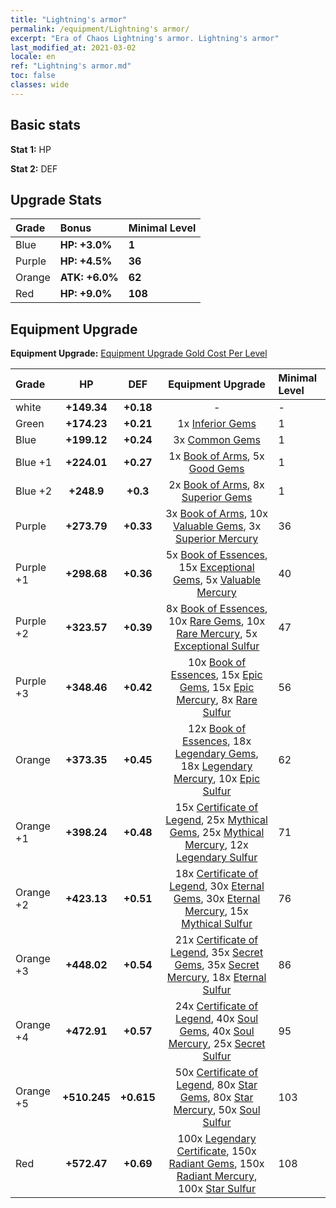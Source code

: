 ```yaml
---
title: "Lightning's armor"
permalink: /equipment/Lightning's armor/
excerpt: "Era of Chaos Lightning's armor. Lightning's armor"
last_modified_at: 2021-03-02
locale: en
ref: "Lightning's armor.md"
toc: false
classes: wide
---
```


## Basic stats
 **Stat 1:** HP

 **Stat 2:** DEF

## Upgrade Stats

  |     Grade    |   Bonus | Minimal Level | 
  |:-------------|:--------|:--------------| 
  | Blue | **HP: +3.0%** | **1** | 
  | Purple | **HP: +4.5%** | **36** | 
  | Orange | **ATK: +6.0%** | **62** | 
  | Red | **HP: +9.0%** | **108** | 


## Equipment Upgrade
 **Equipment Upgrade:** [Equipment Upgrade Gold Cost Per Level](/equipment/EquipmentUpgradeCostPerLevel/) 

  |          Grade      | HP | DEF | Equipment Upgrade | Minimal Level |
  |:--------------------|:---------:|:---------:|:----------------:|:--------------|
  | white | **+149.34** | **+0.18** | - | - |
  | Green | **+174.23** | **+0.21** | 1x [Inferior Gems](/Items/mat_54/) | 1 |
  | Blue | **+199.12** | **+0.24** | 3x [Common Gems](/Items/mat_69/) | 1 |
  | Blue +1 | **+224.01** | **+0.27** | 1x [Book of Arms](/Items/mat_32/), 5x [Good Gems](/Items/mat_4/) | 1 |
  | Blue +2 | **+248.9** | **+0.3** | 2x [Book of Arms](/Items/mat_71/), 8x [Superior Gems](/Items/mat_41/) | 1 |
  | Purple | **+273.79** | **+0.33** | 3x [Book of Arms](/Items/mat_6/), 10x [Valuable Gems](/Items/mat_80/), 3x [Superior Mercury](/Items/mat_15/) | 36 |
  | Purple +1 | **+298.68** | **+0.36** | 5x [Book of Essences](/Items/mat_44/), 15x [Exceptional Gems](/Items/mat_17/), 5x [Valuable Mercury](/Items/mat_58/) | 40 |
  | Purple +2 | **+323.57** | **+0.39** | 8x [Book of Essences](/Items/mat_84/), 10x [Rare Gems](/Items/mat_59/), 10x [Rare Mercury](/Items/mat_29/), 5x [Exceptional Sulfur](/Items/mat_1/) | 47 |
  | Purple +3 | **+348.46** | **+0.42** | 10x [Book of Essences](/Items/mat_20/), 15x [Epic Gems](/Items/mat_94/), 15x [Epic Mercury](/Items/mat_70/), 8x [Rare Sulfur](/Items/mat_46/) | 56 |
  | Orange | **+373.35** | **+0.45** | 12x [Book of Essences](/Items/mat_60/), 18x [Legendary Gems](/Items/mat_31/), 18x [Legendary Mercury](/Items/mat_3/), 10x [Epic Sulfur](/Items/mat_83/) | 62 |
  | Orange +1 | **+398.24** | **+0.48** | 15x [Certificate of Legend](/Items/mat_96/), 25x [Mythical Gems](/Items/mat_74/), 25x [Mythical Mercury](/Items/mat_50/), 12x [Legendary Sulfur](/Items/mat_18/) | 71 |
  | Orange +2 | **+423.13** | **+0.51** | 18x [Certificate of Legend](/Items/mat_25/), 30x [Eternal Gems](/Items/mat_86/), 30x [Eternal Mercury](/Items/mat_62/), 15x [Mythical Sulfur](/Items/mat_35/) | 76 |
  | Orange +3 | **+448.02** | **+0.54** | 21x [Certificate of Legend](/Items/mat_38/), 35x [Secret Gems](/Items/mat_47/), 35x [Secret Mercury](/Items/mat_22/), 18x [Eternal Sulfur](/Items/mat_97/) | 86 |
  | Orange +4 | **+472.91** | **+0.57** | 24x [Certificate of Legend](/Items/mat_100/), 40x [Soul Gems](/Items/mat_77/), 40x [Soul Mercury](/Items/mat_34/), 25x [Secret Sulfur](/Items/mat_7/) | 95 |
  | Orange +5 | **+510.245** | **+0.615** | 50x [Certificate of Legend](/Items/mat_11/), 80x [Star Gems](/Items/mat_89/), 80x [Star Mercury](/Items/mat_98/), 50x [Soul Sulfur](/Items/mat_73/) | 103 |
  | Red | **+572.47** | **+0.69** | 100x [Legendary Certificate](/Items/mat_76/), 150x [Radiant Gems](/Items/mat_52/), 150x [Radiant Mercury](/Items/mat_24/), 100x [Star Sulfur](/Items/mat_101/) | 108 |

